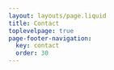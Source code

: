 ```yaml
---
layout: layouts/page.liquid
title: Contact
toplevelpage: true
page-footer-navigation:
  key: contact
  order: 30
---
```

